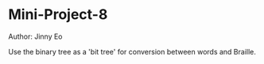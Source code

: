 # Mini-Project-8

Author: Jinny Eo

Use the binary tree as a 'bit tree' for conversion between words and Braille.

